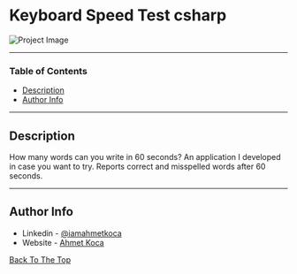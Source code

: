 # Keyboard Speed Test csharp

![Project Image](https://ahmetkoca.dev/github/keyboard-speed-test-project/keyboard-test.png)

---

### Table of Contents


- [Description](#description)
- [Author Info](#author-info)

---

## Description

How many words can you write in 60 seconds? An application I developed in case you want to try. Reports correct and misspelled words after 60 seconds. 



---











## Author Info

- Linkedin - [@iamahmetkoca](https://www.linkedin.com/in/iamahmetkoca/)
- Website - [Ahmet Koca](https://ahmetkoca.com.tr)

[Back To The Top](#read-me-template)
